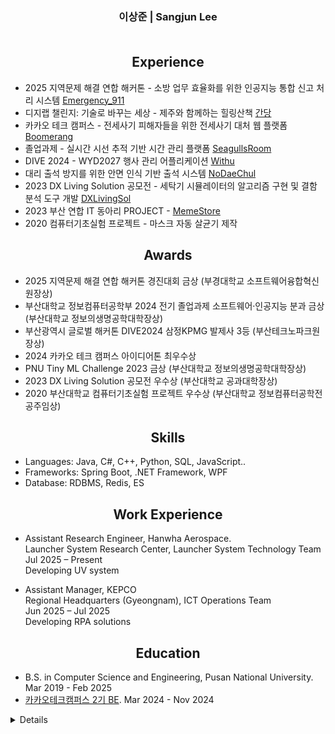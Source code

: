 <h3 align="center">
  <b>이상준 | Sangjun Lee</b><br><br>
</h3>

<h2 align="center">
  <b>Experience</b><br>
</h2>

- 2025 지역문제 해결 연합 해커톤 - 소방 업무 효율화를 위한 인공지능 통합 신고 처리 시스템 [Emergency_911](https://github.com/Diving-Seagull/Emergency_911)
- 디지랩 챌린지: 기술로 바꾸는 세상 - 제주와 함께하는 힐링산책 [간당](https://github.com/Diving-Seagull/gandang)
- 카카오 테크 캠퍼스 - 전세사기 피해자들을 위한 전세사기 대처 웹 플랫폼 [Boomerang](https://github.com/kakao-tech-campus-2nd-step3/Team11_BE)
- 졸업과제 - 실시간 시선 추적 기반 시간 관리 플랫폼 [SeagullsRoom](https://github.com/new3seagull/SeagullsRoom)
- DIVE 2024 - WYD2027 행사 관리 어플리케이션 [Withu](https://github.com/Diving-Seagull/With-u)   
- 대리 출석 방지를 위한 안면 인식 기반 출석 시스템 [NoDaeChul](https://github.com/hunsy9/NoDaechul)   
- 2023 DX Living Solution 공모전 - 세탁기 시뮬레이터의 알고리즘 구현 및 결함 분석 도구 개발 [DXLivingSol](https://github.com/J-1ac/DXLivingSol)   
- 2023 부산 연합 IT 동아리 PROJECT - [MemeStore](https://github.com/WebPHub/MemeStore)   
- 2020 컴퓨터기초실험 프로젝트 - 마스크 자동 살균기 제작

<h2 align="center">
  <b>Awards</b><br>
</h2>

- 2025 지역문제 해결 연합 해커톤 경진대회 금상 (부경대학교 소프트웨어융합혁신원장상)
- 부산대학교 정보컴퓨터공학부 2024 전기 졸업과제 소프트웨어·인공지능 분과 금상 (부산대학교 정보의생명공학대학장상)
- 부산광역시 글로벌 해커톤 DIVE2024 삼정KPMG 발제사 3등 (부산테크노파크원장상)
- 2024 카카오 테크 캠퍼스 아이디어톤 최우수상
- PNU Tiny ML Challenge 2023 금상 (부산대학교 정보의생명공학대학장상)
- 2023 DX Living Solution 공모전 우수상 (부산대학교 공과대학장상)
- 2020 부산대학교 컴퓨터기초실험 프로젝트 우수상 (부산대학교 정보컴퓨터공학전공주임상)

<h2 align="center">
  <b>Skills</b><br>
</h2>

- Languages: Java, C#, C++, Python, SQL, JavaScript..
- Frameworks: Spring Boot, .NET Framework, WPF
- Database: RDBMS, Redis, ES

<h2 align="center">
  <b>Work Experience</b><br>
</h2>

- Assistant Research Engineer, Hanwha Aerospace.<br>
  Launcher System Research Center, Launcher System Technology Team<br>
  Jul 2025 – Present<br>
  Developing UV system
  
- Assistant Manager, KEPCO<br>
  Regional Headquarters (Gyeongnam), ICT Operations Team<br>
  Jun 2025 – Jul 2025<br>
  Developing RPA solutions

<h2 align="center">
  <b>Education</b><br>
</h2>

- B.S. in Computer Science and Engineering, Pusan National University. Mar 2019 - Feb 2025
- [카카오테크캠퍼스 2기 BE](https://www.kakaotechcampus.com/kakaotech/about/list.do). Mar 2024 - Nov 2024 

<details>
    
<img src="https://github-readme-stats.vercel.app/api?username=J-1ac&show_icons=true"><br><br>
[![Solved.ac프로필](http://mazassumnida.wtf/api/v2/generate_badge?boj=tkdwns26)](https://solved.ac/tkdwns26)
    
</details>


<!--
**J-1ac/J-1ac** is a ✨ _special_ ✨ repository because its `README.md` (this file) appears on your GitHub profile.
Here are some ideas to get you started:
<img src="https://github-readme-stats.vercel.app/api/top-langs/?username=J-1ac&layout=compact"><br><br>
-->
